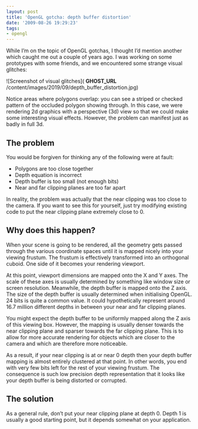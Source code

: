 ```yaml
---
layout: post
title: 'OpenGL gotcha: depth buffer distortion'
date: '2009-08-26 19:29:23'
tags:
- opengl
---
```


While I’m on the topic of OpenGL gotchas, I thought I’d mention another which caught me out a couple of years ago. I was working on some prototypes with some friends, and we encountered some strange visual glitches:

![Screenshot of visual glitches]( __GHOST_URL__ /content/images/2019/09/depth_buffer_distortion.jpg)

Notice areas where polygons overlap: you can see a striped or checked pattern of the occluded polygon showing through. In this case, we were rendering 2d graphics with a perspective (3d) view so that we could make some interesting visual effects. However, the problem can manifest just as badly in full 3d.

## The problem

You would be forgiven for thinking any of the following were at fault:

- Polygons are too close together
- Depth equation is incorrect
- Depth buffer is too small (not enough bits)
- Near and far clipping planes are too far apart

In reality, the problem was actually that the near clipping was too close to the camera. If you want to see this for yourself, just try modifying existing code to put the near clipping plane extremely close to 0.

## Why does this happen?

When your scene is going to be rendered, all the geometry gets passed through the various coordinate spaces until it is mapped nicely into your viewing frustum. The frustum is effectively transformed into an orthogonal cuboid. One side of it becomes your rendering viewport.

At this point, viewport dimensions are mapped onto the X and Y axes. The scale of these axes is usually determined by something like window size or screen resolution. Meanwhile, the depth buffer is mapped onto the Z axis. The size of the depth buffer is usually determined when initialising OpenGL. 24 bits is quite a common value. It could hypothetically represent around 16.7 million different depths in between your near and far clipping planes.

You might expect the depth buffer to be uniformly mapped along the Z axis of this viewing box. However, the mapping is usually denser towards the near clipping plane and sparser towards the far clipping plane. This is to allow for more accurate rendering for objects which are closer to the camera and which are therefore more noticeable.

As a result, if your near clipping is at or near 0 depth then your depth buffer mapping is almost entirely clustered at that point. In other words, you end with very few bits left for the rest of your viewing frustum. The consequence is such low precision depth representation that it looks like your depth buffer is being distorted or corrupted.

## The solution

As a general rule, don’t put your near clipping plane at depth 0. Depth 1 is usually a good starting point, but it depends somewhat on your application.

<!--kg-card-end: markdown-->